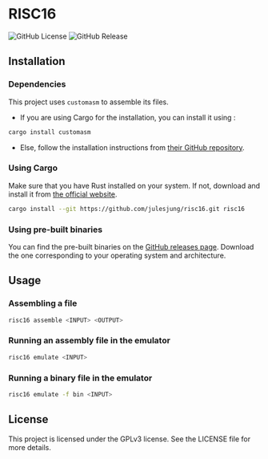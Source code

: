 # RISC16

![GitHub License](https://img.shields.io/github/license/julesjung/risc16?style=for-the-badge)
![GitHub Release](https://img.shields.io/github/v/release/julesjung/risc16?style=for-the-badge)

## Installation

### Dependencies

This project uses `customasm` to assemble its files. 
- If you are using Cargo for the installation, you can install it using :
```sh
cargo install customasm
```
- Else, follow the installation instructions from [their GitHub repository](https://github.com/hlorenzi/customasm?tab=readme-ov-file#installation).

### Using Cargo

Make sure that you have Rust installed on your system. If not, download and install it from [the official website](https://www.rust-lang.org/tools/install).
```sh
cargo install --git https://github.com/julesjung/risc16.git risc16
```

### Using pre-built binaries

You can find the pre-built binaries on the [GitHub releases page](https://github.com/julesjung/risc16/releases). Download the one corresponding to your operating system and architecture.

## Usage

### Assembling a file

```sh
risc16 assemble <INPUT> <OUTPUT>
```

### Running an assembly file in the emulator

```sh
risc16 emulate <INPUT>
```

### Running a binary file in the emulator

```sh
risc16 emulate -f bin <INPUT>
```

## License

This project is licensed under the GPLv3 license. See the LICENSE file for more details.
